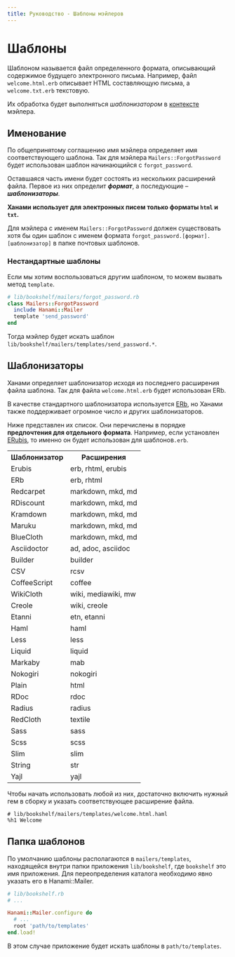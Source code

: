 ```yaml
---
title: Руководство - Шаблоны мэйлеров
---
```


# Шаблоны

Шаблоном называется файл определенного формата, описывающий содержимое будущего электронного письма.
Например, файл `welcome.html.erb` описывает HTML составляющую письма, а `welcome.txt.erb` текстовую.

Их обработка будет выполняться _шаблонизатором_ в [контексте](/guides/mailers/basic-usage) мэйлера.

## Именование

По общепринятому соглашению имя мэйлера определяет имя соответствующего шаблона.
Так для мэйлера `Mailers::ForgotPassword` будет использован шаблон начинающийся с `forgot_password`.

Оставшаяся часть имени будет состоять из нескольких расширений файла.
Первое из них определит **_формат_**, а последующие – **_шаблонизаторы_**.

**Ханами использует для электронных писем только форматы `html` и `txt`.**

<p class="convention">
Для мэйлера с именем <code>Mailers::ForgotPassword</code> должен существовать хотя бы один шаблон с именем формата <code>forgot_password.[формат].[шаблонизатор]</code> в папке почтовых шаблонов.
</p>

### Нестандартные шаблоны

Если мы хотим воспользоваться другим шаблоном, то можем вызвать метод `template`.

```ruby
# lib/bookshelf/mailers/forgot_password.rb
class Mailers::ForgotPassword
  include Hanami::Mailer
  template 'send_password'
end
```

Тогда мэйлер будет искать шаблон `lib/bookshelf/mailers/templates/send_password.*`.

## Шаблонизаторы

Ханами определяет шаблонизатор исходя из последнего расширения файла шаблона. Так для файла `welcome.html.erb` будет использован ERb.

В качестве стандартного шаблонизатора используется [ERb](http://ru.wikipedia.org/wiki/ERuby), но Ханами также поддерживает огромное число и других шаблонизаторов.

Ниже представлен их список.
Они перечислены в порядке **предпочтения для отдельного формата**.
Например, если установлен [ERubis](http://www.kuwata-lab.com/erubis/), то именно он будет использован для шаблонов`.erb`.

<table class="table table-bordered table-striped">
  <tr>
    <th>Шаблонизатор</th>
    <th>Расширения</th>
  </tr>
  <tr>
    <td>Erubis</td>
    <td>erb, rhtml, erubis</td>
  </tr>
  <tr>
    <td>ERb</td>
    <td>erb, rhtml</td>
  </tr>
  <tr>
    <td>Redcarpet</td>
    <td>markdown, mkd, md</td>
  </tr>
  <tr>
    <td>RDiscount</td>
    <td>markdown, mkd, md</td>
  </tr>
  <tr>
    <td>Kramdown</td>
    <td>markdown, mkd, md</td>
  </tr>
  <tr>
    <td>Maruku</td>
    <td>markdown, mkd, md</td>
  </tr>
  <tr>
    <td>BlueCloth</td>
    <td>markdown, mkd, md</td>
  </tr>
  <tr>
    <td>Asciidoctor</td>
    <td>ad, adoc, asciidoc</td>
  </tr>
  <tr>
    <td>Builder</td>
    <td>builder</td>
  </tr>
  <tr>
    <td>CSV</td>
    <td>rcsv</td>
  </tr>
  <tr>
    <td>CoffeeScript</td>
    <td>coffee</td>
  </tr>
  <tr>
    <td>WikiCloth</td>
    <td>wiki, mediawiki, mw</td>
  </tr>
  <tr>
    <td>Creole</td>
    <td>wiki, creole</td>
  </tr>
  <tr>
    <td>Etanni</td>
    <td>etn, etanni</td>
  </tr>
  <tr>
    <td>Haml</td>
    <td>haml</td>
  </tr>
  <tr>
    <td>Less</td>
    <td>less</td>
  </tr>
  <tr>
    <td>Liquid</td>
    <td>liquid</td>
  </tr>
  <tr>
    <td>Markaby</td>
    <td>mab</td>
  </tr>
  <tr>
    <td>Nokogiri</td>
    <td>nokogiri</td>
  </tr>
  <tr>
    <td>Plain</td>
    <td>html</td>
  </tr>
  <tr>
    <td>RDoc</td>
    <td>rdoc</td>
  </tr>
  <tr>
    <td>Radius</td>
    <td>radius</td>
  </tr>
  <tr>
    <td>RedCloth</td>
    <td>textile</td>
  </tr>
  <tr>
    <td>Sass</td>
    <td>sass</td>
  </tr>
  <tr>
    <td>Scss</td>
    <td>scss</td>
  </tr>
  <tr>
    <td>Slim</td>
    <td>slim</td>
  </tr>
  <tr>
    <td>String</td>
    <td>str</td>
  </tr>
  <tr>
    <td>Yajl</td>
    <td>yajl</td>
  </tr>
</table>

Чтобы начать использовать любой из них, достаточно включить нужный гем в сборку и указать соответствующее расширение файла.

```haml
# lib/bookshelf/mailers/templates/welcome.html.haml
%h1 Welcome
```

## Папка шаблонов

По умолчанию шаблоны располагаются в `mailers/templates`, находящейся внутри папки приложения `lib/bookshelf`, где `bookshelf` это имя приложения.
Для переопределения каталога необходимо явно указать его в Hanami::Mailer.

```ruby
# lib/bookshelf.rb
# ...

Hanami::Mailer.configure do
  # ...
  root 'path/to/templates'
end.load!
```

В этом случае приложение будет искать шаблоны в `path/to/templates`.
